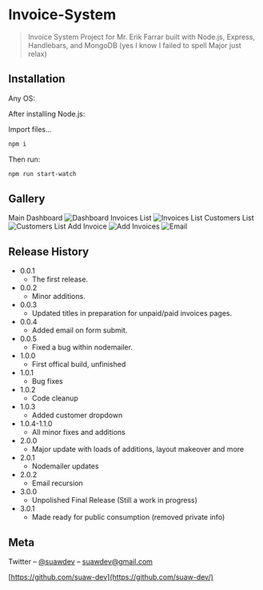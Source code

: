 # Invoice-System
> Invoice System Project for Mr. Erik Farrar built with Node.js, Express, Handlebars, and MongoDB (yes I know I failed to spell Major just relax)

## Installation

Any OS:

After installing Node.js:

Import files...

```sh
npm i
```
Then run:

```sh
npm run start-watch
```
## Gallery
Main Dashboard
![Dashboard](https://github.com/suaw-dev/Invoice-System/blob/Isaac/README_images/dashboard.png?raw=true)
Invoices List
![Invoices List](https://github.com/suaw-dev/Invoice-System/blob/Isaac/README_images/invoices.png?raw=true)
Customers List
![Customers List](https://github.com/suaw-dev/Invoice-System/blob/Isaac/README_images/customers.png?raw=true)
Add Invoice
![Add Invoices](https://github.com/suaw-dev/Invoice-System/blob/Isaac/README_images/add_invoice.png?raw=true)
![Email](https://github.com/suaw-dev/Invoice-System/blob/Isaac/README_images/email.png?raw=true)

## Release History

* 0.0.1
    * The first release.
* 0.0.2
    * Minor additions.
* 0.0.3
   * Updated titles in preparation for unpaid/paid invoices pages.
* 0.0.4
   * Added email on form submit.
* 0.0.5
   * Fixed a bug within nodemailer.
* 1.0.0
   * First offical build, unfinished
* 1.0.1
   * Bug fixes
* 1.0.2
   * Code cleanup
* 1.0.3
   * Added customer dropdown
* 1.0.4-1.1.0
   * All minor fixes and additions
* 2.0.0
   * Major update with loads of additions, layout makeover and more
* 2.0.1
   * Nodemailer updates
* 2.0.2
   * Email recursion
* 3.0.0
   * Unpolished Final Release (Still a work in progress)
* 3.0.1
   * Made ready for public consumption (removed private info)

    
## Meta

Twitter – [@suawdev](https://twitter.com/suawdev) – suawdev@gmail.com

[https://github.com/suaw-dev](https://github.com/suaw-dev/)
